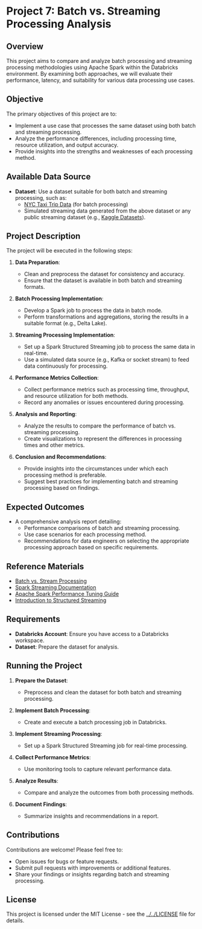 # Project 7: Batch vs. Streaming Processing Analysis

## Overview
This project aims to compare and analyze batch processing and streaming processing methodologies using Apache Spark within the Databricks environment. By examining both approaches, we will evaluate their performance, latency, and suitability for various data processing use cases.

## Objective
The primary objectives of this project are to:
- Implement a use case that processes the same dataset using both batch and streaming processing.
- Analyze the performance differences, including processing time, resource utilization, and output accuracy.
- Provide insights into the strengths and weaknesses of each processing method.

## Available Data Source
- **Dataset**: Use a dataset suitable for both batch and streaming processing, such as:
  - [NYC Taxi Trip Data](https://www1.nyc.gov/site/tlc/about/tlc-trip-record-data.page) (for batch processing)
  - Simulated streaming data generated from the above dataset or any public streaming dataset (e.g., [Kaggle Datasets](https://www.kaggle.com/datasets)).

## Project Description
The project will be executed in the following steps:

1. **Data Preparation**:
   - Clean and preprocess the dataset for consistency and accuracy.
   - Ensure that the dataset is available in both batch and streaming formats.

2. **Batch Processing Implementation**:
   - Develop a Spark job to process the data in batch mode.
   - Perform transformations and aggregations, storing the results in a suitable format (e.g., Delta Lake).

3. **Streaming Processing Implementation**:
   - Set up a Spark Structured Streaming job to process the same data in real-time.
   - Use a simulated data source (e.g., Kafka or socket stream) to feed data continuously for processing.

4. **Performance Metrics Collection**:
   - Collect performance metrics such as processing time, throughput, and resource utilization for both methods.
   - Record any anomalies or issues encountered during processing.

5. **Analysis and Reporting**:
   - Analyze the results to compare the performance of batch vs. streaming processing.
   - Create visualizations to represent the differences in processing times and other metrics.

6. **Conclusion and Recommendations**:
   - Provide insights into the circumstances under which each processing method is preferable.
   - Suggest best practices for implementing batch and streaming processing based on findings.

## Expected Outcomes
- A comprehensive analysis report detailing:
  - Performance comparisons of batch and streaming processing.
  - Use case scenarios for each processing method.
  - Recommendations for data engineers on selecting the appropriate processing approach based on specific requirements.

## Reference Materials
- [Batch vs. Stream Processing](https://databricks.com/glossary/batch-stream-processing)
- [Spark Streaming Documentation](https://spark.apache.org/docs/latest/streaming-programming-guide.html)
- [Apache Spark Performance Tuning Guide](https://spark.apache.org/docs/latest/tuning.html)
- [Introduction to Structured Streaming](https://spark.apache.org/docs/latest/structured-streaming-programming-guide.html)

## Requirements
- **Databricks Account**: Ensure you have access to a Databricks workspace.
- **Dataset**: Prepare the dataset for analysis.

## Running the Project
1. **Prepare the Dataset**:
   - Preprocess and clean the dataset for both batch and streaming processing.

2. **Implement Batch Processing**:
   - Create and execute a batch processing job in Databricks.

3. **Implement Streaming Processing**:
   - Set up a Spark Structured Streaming job for real-time processing.

4. **Collect Performance Metrics**:
   - Use monitoring tools to capture relevant performance data.

5. **Analyze Results**:
   - Compare and analyze the outcomes from both processing methods.

6. **Document Findings**:
   - Summarize insights and recommendations in a report.

## Contributions
Contributions are welcome! Please feel free to:
- Open issues for bugs or feature requests.
- Submit pull requests with improvements or additional features.
- Share your findings or insights regarding batch and streaming processing.

## License
This project is licensed under the MIT License - see the [../../LICENSE](LICENSE) file for details.

